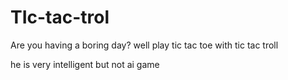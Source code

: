 # TIc-tac-trol 

Are you having a boring day? well play tic tac toe with tic tac troll

he is very intelligent but not ai game
